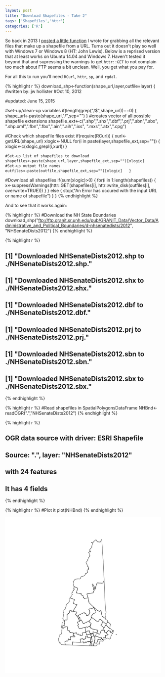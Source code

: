 ```yaml
---
layout: post
title: "Download Shapefiles - Take 2"
tags: ['Shapefiles','httr']
categories: ['R']
---
```




So back in 2013 I [posted a little function](https://landeco2point0.wordpress.com/2013/09/30/an-r-function-to-download-shapefiles/) I wrote for grabbing all the relevant files that make up a shapefile from a URL.  Turns out it doesn't play so well with Windows 7 or Windows 8 (HT: John Lewis).  Below is a reprised version that at least works on Ubuntu 14.04 and Windows 7.  Haven't tested it beyond that and supressing the warnings to get `httr::GET` to not complain too much about FTP seems a bit unclean.  Well, you get what you pay for. 

For all this to run you'll need `RCurl`, `httr`, `sp`, and `rgdal`.


{% highlight r %}
download_shp<-function(shape_url,layer,outfile=layer)
{
  #written by: jw hollister
  #Oct 10, 2012
  
  #updated: June 15, 2015
  
  #set-up/clean-up variables
  if(length(grep("/$",shape_url))==0)
  {
    shape_url<-paste(shape_url,"/",sep="")
  }
  #creates vector of all possible shapefile extensions
  shapefile_ext<-c(".shp",".shx",".dbf",".prj",".sbn",".sbx",
                   ".shp.xml",".fbn",".fbx",".ain",".aih",".ixs",
                   ".mxs",".atx",".cpg")
  
  #Check which shapefile files exist
  if(require(RCurl))
  {
    xurl<-getURL(shape_url)
    xlogic<-NULL
    for(i in paste(layer,shapefile_ext,sep=""))
    {
      xlogic<-c(xlogic,grepl(i,xurl))
    }
    
    #Set-up list of shapefiles to download
    shapefiles<-paste(shape_url,layer,shapefile_ext,sep="")[xlogic]
    #Set-up output file names
    outfiles<-paste(outfile,shapefile_ext,sep="")[xlogic]   }
  #Download all shapefiles
  if(sum(xlogic)>0)
  {
    for(i in 1:length(shapefiles))
    {
      x<-suppressWarnings(httr::GET(shapefiles[i],
                                    httr::write_disk(outfiles[i],
                                                     overwrite=TRUE)))
    }
  } else
  {
    stop("An Error has occured with the input URL
         or name of shapefile")
  }
  }
{% endhighlight %}

And to see that it works again:


{% highlight r %}
#Download the NH State Boundaries
download_shp("ftp://ftp.granit.sr.unh.edu/pub/GRANIT_Data/Vector_Data/Administrative_and_Political_Boundaries/d-nhsenatedists/2012",
                   "NHSenateDists2012")
{% endhighlight %}

{% highlight r %}
## [1] "Downloaded NHSenateDists2012.shp to ./NHSenateDists2012.shp."
## [1] "Downloaded NHSenateDists2012.shx to ./NHSenateDists2012.shx."
## [1] "Downloaded NHSenateDists2012.dbf to ./NHSenateDists2012.dbf."
## [1] "Downloaded NHSenateDists2012.prj to ./NHSenateDists2012.prj."
## [1] "Downloaded NHSenateDists2012.sbn to ./NHSenateDists2012.sbn."
## [1] "Downloaded NHSenateDists2012.sbx to ./NHSenateDists2012.sbx."
{% endhighlight %}

{% highlight r %}
#Read shapefiles in SpatialPolygonsDataFrame
NHBnd<-readOGR(".","NHSenateDists2012")
{% endhighlight %}

{% highlight r %}
## OGR data source with driver: ESRI Shapefile 
## Source: ".", layer: "NHSenateDists2012"
## with 24 features
## It has 4 fields
{% endhighlight %}

{% highlight r %}
#Plot it
plot(NHBnd)
{% endhighlight %}

![plot of chunk run_it](figure/run_it-1.png) 
